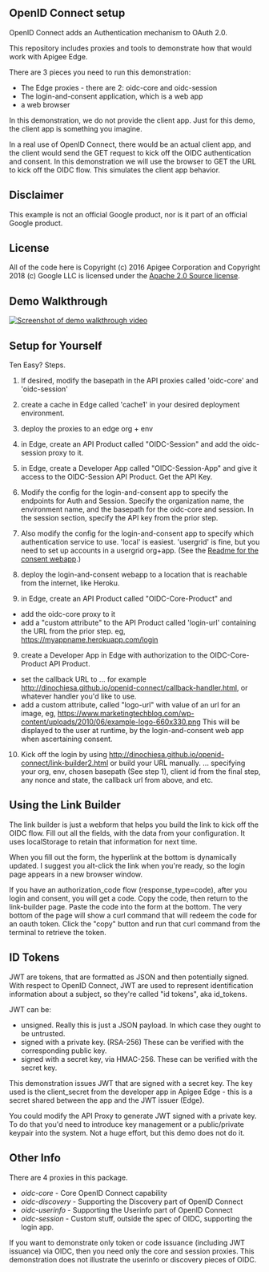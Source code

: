## OpenID Connect setup

OpenID Connect adds an Authentication mechanism to OAuth 2.0.

This repository includes proxies and tools to demonstrate how that would work with Apigee Edge.

There are 3 pieces you need to run this demonstration:
* The Edge proxies - there are 2: oidc-core and oidc-session
* The login-and-consent application, which is a web app
* a web browser


In this demonstration, we do not provide the client app. Just for this demo, the client
app is something you imagine.

In a real use of OpenID Connect, there would be an actual client app, and the client
would send the GET request to kick off the OIDC authentication and consent. In this
demonstration we will use the browser to GET the URL to kick off the OIDC flow. This
simulates the client app behavior.

## Disclaimer

This example is not an official Google product, nor is it part of an official Google product.

## License

All of the code here is Copyright (c) 2016 Apigee Corporation and Copyright 2018 (c) Google LLC is licensed under the [Apache 2.0 Source license](LICENSE).

## Demo Walkthrough

[![Screenshot of demo walkthrough video](docs/OIDC_Demo_Walkthrough_for_Apigee_SEs.png)](https://youtu.be/hJNGu0RFzzc "OIDC Demo Walkthrough")

## Setup for Yourself

Ten Easy? Steps.


1. If desired, modify the basepath in the API proxies called 'oidc-core' and 'oidc-session'

2. create a cache in Edge called 'cache1' in your desired deployment environment.

3. deploy the proxies to an edge org + env

4. in Edge, create an API Product called "OIDC-Session" and add the oidc-session proxy to it.

4. in Edge, create a Developer App called "OIDC-Session-App" and give it access to the OIDC-Session API Product.  Get the API Key.

5. Modify the config for the login-and-consent app to specify the endpoints for Auth and Session. Specify the organization name, the environment name, and the basepath for the oidc-core and session.
In the session section, specify the API key from the prior step.

6. Also modify the config for the login-and-consent app to specify which authentication service to use. 'local' is easiest.  'usergrid' is fine, but you need to set up accounts in a usergrid org+app. (See the [Readme for the consent webapp](consent-ui/Readme.md).)

7. deploy the login-and-consent webapp to a location that is reachable from the internet, like Heroku.

8. in Edge, create an API Product called "OIDC-Core-Product" and
  - add the oidc-core proxy to it
  - add a "custom attribute" to the API Product called 'login-url' containing the URL from the prior step.
    eg, https://myappname.herokuapp.com/login

9.  create a Developer App in Edge with authorization to the OIDC-Core-Product API Product.
  - set the callback URL to ... for example http://dinochiesa.github.io/openid-connect/callback-handler.html, or whatever handler you'd like to use.
  - add a custom attribute, called "logo-url"
    with value of an url for an image, eg, https://www.marketingtechblog.com/wp-content/uploads/2010/06/example-logo-660x330.png
    This will be displayed to the user at runtime, by the login-and-consent web app when ascertaining consent.


10. Kick off the login by using http://dinochiesa.github.io/openid-connect/link-builder2.html or build your URL manually.
... specifying  your org, env, chosen basepath (See step 1), client id from the final step, any nonce and state, the callback url from above, and etc.



## Using the Link Builder

The link builder is just a webform that helps you build the link to kick off the OIDC
flow.  Fill out all the fields, with the data from your configuration. It uses
localStorage to retain that information for next time.

When you fill out the form, the hyperlink at the bottom is dynamically updated. I
suggest you alt-click the link when you're ready, so the login page appears in a new
browser window.

If you have an authorization_code flow (response_type=code), after you login and
consent, you will get a code.  Copy the code, then return to the link-builder
page. Paste the code into the form at the bottom.  The very bottom of the page will show
a curl command that will redeem the code for an oauth token. Click the "copy" button and
run that curl command from the terminal to retrieve the token.


## ID Tokens

JWT are tokens, that are formatted as JSON and then potentially signed. With respect to
OpenID Connect, JWT are used to represent identification information about a subject, so
they're called "id tokens", aka id_tokens.

JWT can be:
* unsigned. Really this is just a JSON payload. In which case they ought to be untrusted.
* signed with a private key. (RSA-256) These can be verified with the corresponding public key.
* signed with a secret key, via HMAC-256.  These can be verified with the secret key.

This demonstration issues JWT that are signed with a secret key. The key used is the
client_secret from the developer app in Apigee Edge - this is a secret shared between
the app and the JWT issuer (Edge).

You could modify the API Proxy to generate JWT signed with a private key. To do that
you'd need to introduce key management or a public/private keypair into the system. Not
a huge effort, but this demo does not do it.


## Other Info

There are 4 proxies in this package.

* *oidc-core* - Core OpenID Connect capability
* *oidc-discovery* - Supporting the Discovery part of OpenID Connect
* *oidc-userinfo* - Supporting the Userinfo part of OpenID Connect
* *oidc-session* - Custom stuff, outside the spec of OIDC, supporting the login app.

If you want to demonstrate only token or code issuance (including JWT issuance) via
OIDC, then you need only the core and session proxies. This demonstration does not
illustrate the userinfo or discovery pieces of OIDC.
